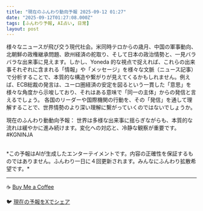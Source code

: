 ```yaml
---
title: "現在のふんわり動向予報 2025-09-12 01:27"
date: "2025-09-12T01:27:08.000Z"
tags: [ふんわり予報, AI占い, 日常]
layout: post
---
```


様々なニュースが飛び交う現代社会。米同時テロからの歳月、中国の軍事動向、北朝鮮の政権継承問題、欧州経済の舵取り、そして日本の政治情勢と、一見バラバラな出来事に見えます。しかし、Yoneda 的な視点で捉えれば、これらの出来事それぞれに含まれる「情報」や「メッセージ」を様々な文脈（ニュース記事）で分析することで、本質的な構造や繋がりが見えてくるかもしれません。例えば、ECB総裁の発言は、ユーロ圏経済の安定を図るという一貫した「意思」を様々な角度から示唆しており、それはある意味で「同一の主体」からの発信と言えるでしょう。  各国のリーダーや国際機関の行動を、その「発信」を通して理解することで、世界情勢のより深い理解に繋がっていくのではないでしょうか。


現在のふんわり動動向予報：
世界は多様な出来事に揺らぎながらも、本質的な流れは緩やかに進み続けます。変化への対応と、冷静な観察が重要です。#KGNINJA

<br>
*この予報はAIが生成したエンターテイメントです。内容の正確性を保証するものではありません。ふんわり一日に４回更新されます。みんなにふんわり拡散希望です。*

---
☕️ [Buy Me a Coffee](https://www.buymeacoffee.com/kgninja)

🐦 [現在の予報をXでシェア](https://twitter.com/intent/tweet?text=%E7%8F%BE%E5%9C%A8%E3%81%AE%E3%81%B5%E3%82%93%E3%82%8F%E3%82%8A%E4%BA%88%E5%A0%B1%3A%20%E3%80%8C%E6%A7%98%E3%80%85%E3%81%AA%E3%83%8B%E3%83%A5%E3%83%BC%E3%82%B9%E3%81%8C%E9%A3%9B%E3%81%B3%E4%BA%A4%E3%81%86%E7%8F%BE%E4%BB%A3%E7%A4%BE%E4%BC%9A%E3%80%82%E3%80%8D%23KGNINJA%20%E7%B6%9A%E3%81%8D%E3%81%AF%E3%83%96%E3%83%AD%E3%82%B0%E3%81%A7%EF%BC%81%F0%9F%91%87&url=https%3A%2F%2Fkg-ninja.github.io%2FFunwariyoso%2F)
